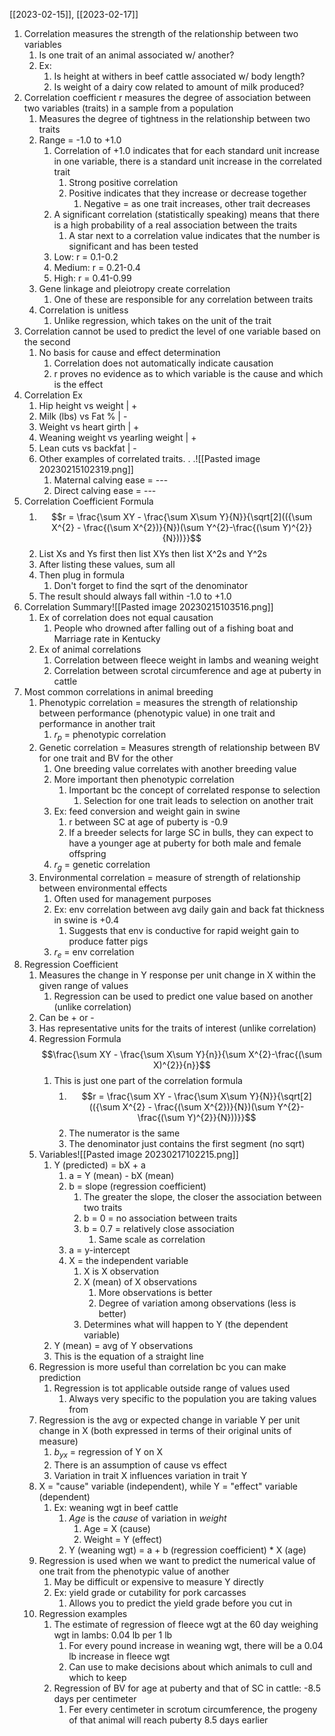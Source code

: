 [[2023-02-15]], [[2023-02-17]]

1. Correlation measures the strength of the relationship between two variables
	1. Is one trait of an animal associated w/ another?
	2. Ex: 
		1. Is height at withers in beef cattle associated w/ body length?
		2. Is weight of a dairy cow related to amount of milk produced?
2. Correlation coefficient r measures the degree of association between two variables (traits) in a sample from a population
	1. Measures the degree of tightness in the relationship between two traits
	2. Range = -1.0 to +1.0
		1. Correlation of +1.0 indicates that for each standard unit increase in one variable, there is a standard unit increase in the correlated trait
			1. Strong positive correlation
			2. Positive indicates that they increase or decrease together
				1. Negative = as one trait increases, other trait decreases
		2. A significant correlation (statistically speaking) means that there is a high probability of a real association between the traits
			1. A star next to a correlation value indicates that the number is significant and has been tested
		3. Low: r = 0.1-0.2
		4. Medium: r = 0.21-0.4
		5. High: r = 0.41-0.99
	3. Gene linkage and pleiotropy create correlation
		1. One of these are responsible for any correlation between traits
	4. Correlation is unitless 
		1. Unlike regression, which takes on the unit of the trait
3. Correlation cannot be used to predict the level of one variable based on the second
	1. No basis for cause and effect determination
		1. Correlation does not automatically indicate causation
		2. r proves no evidence as to which variable is the cause and which is the effect
4. Correlation Ex
	1. Hip height vs weight                          | +
	2. Milk (lbs) vs Fat %                              | -
	3. Weight vs heart girth                         | +
	4. Weaning weight vs yearling weight   | +
	5. Lean cuts vs backfat                           | -
	6. Other examples of correlated traits. . .![[Pasted image 20230215102319.png]]
		1. Maternal calving ease = ---
		2. Direct calving ease = ---
5. Correlation Coefficient Formula
	1. $$r = \frac{\sum XY - \frac{\sum X\sum Y}{N}}{\sqrt[2](({\sum X^{2} - \frac{(\sum X^{2})}{N})(\sum Y^{2}-\frac{(\sum Y)^{2}}{N}))}}$$
	2. List Xs and Ys first then list XYs then list X^2s and Y^2s
	3. After listing these values, sum all
	4. Then plug in formula
		1. Don't forget to find the sqrt of the denominator
	5. The result should always fall within -1.0 to +1.0
6. Correlation Summary![[Pasted image 20230215103516.png]]
	1. Ex of correlation does not equal causation
		1. People who drowned after falling out of a fishing boat and Marriage rate in Kentucky
	2. Ex of animal correlations
		1. Correlation between fleece weight in lambs and weaning weight
		2. Correlation between scrotal circumference and age at puberty in cattle
7. Most common correlations in animal breeding
	1. Phenotypic correlation = measures the strength of relationship between performance (phenotypic value) in one trait and performance in another trait
		1. $r_p$ = phenotypic correlation
	2. Genetic correlation = Measures strength of relationship between BV for one trait and BV for the other
		1. One breeding value correlates with another breeding value
		2. More important then phenotypic correlation
			1. Important bc the concept of correlated response to selection
				1. Selection for one trait leads to selection on another trait
		3. Ex: feed conversion and weight gain in swine
			1. r between SC at age of puberty is -0.9
			2. If a breeder selects for large SC in bulls, they can expect to have a younger age at puberty for both male and female offspring
		4. $r_g$ = genetic correlation
	4. Environmental correlation = measure of strength of relationship between environmental effects
		1. Often used for management purposes 
		2. Ex: env correlation between avg daily gain and back fat thickness in swine is +0.4
			1. Suggests that env is conductive for rapid weight gain to produce fatter pigs
		3. $r_e$ = env correlation
8. Regression Coefficient
	1. Measures the change in Y response per unit change in X within the given range of values
		1. Regression can be used to predict one value based on another (unlike correlation)
	2. Can be + or -
	3. Has representative units for the traits of interest (unlike correlation)
	4. Regression Formula $$\frac{\sum XY - \frac{\sum X\sum Y}{n}}{\sum X^{2}-\frac{(\sum X)^{2}}{n}}$$
		1. This is just one part of the correlation formula
			1. $$r = \frac{\sum XY - \frac{\sum X\sum Y}{N}}{\sqrt[2](({\sum X^{2} - \frac{(\sum X^{2})}{N})(\sum Y^{2}-\frac{(\sum Y)^{2}}{N}))}}$$
			2. The numerator is the same
			3. The denominator just contains the first segment (no sqrt)
	5. Variables![[Pasted image 20230217102215.png]]
		1. Y (predicted) = bX + a
			1. a = Y (mean) - bX (mean)
			2. b = slope (regression coefficient)
				1. The greater the slope, the closer the association between two traits
				2. b = 0 = no association between traits
				3. b = 0.7 = relatively close association
					1. Same scale as correlation
			3. a = y-intercept
			4. X = the independent variable
				1. X is X observation
				2. X (mean) of X observations
					1. More observations is better
					2. Degree of variation among observations (less is better)
				3. Determines what will happen to Y (the dependent variable)
		2. Y (mean) = avg of Y observations
		3. This is the equation of a straight line
	6. Regression is more useful than correlation bc you can make prediction
		1. Regression is tot applicable outside range of values used
			1. Always very specific to the population you are taking values from 
	7. Regression is the avg or expected change in variable Y per unit change in X (both expressed in terms of their original units of measure)
		1. $b_{yx}$ = regression of Y on X
		2. There is an assumption of cause vs effect
		3. Variation in trait X influences variation in trait Y
	8. X = "cause" variable (independent), while Y = "effect" variable (dependent)
		1. Ex: weaning wgt in beef cattle
			1. *Age* is the *cause* of variation in *weight*
				1. Age = X (cause)
				2. Weight = Y (effect)
			2. Y (weaning wgt) = a + b (regression coefficient) * X (age)
	9. Regression is used when we want to predict the numerical value of one trait from the phenotypic value of another
		1. May be difficult or expensive to measure Y directly
		2. Ex: yield grade or cutability for pork carcasses
			1. Allows you to predict the yield grade before you cut in
	10. Regression examples
		1. The estimate of regression of fleece wgt at the 60 day weighing wgt in lambs: 0.04 lb per 1 lb
			1. For every pound increase in weaning wgt, there will be a 0.04 lb increase in fleece wgt
			2. Can use to make decisions about which animals to cull and which to keep
		2. Regression of BV for age at puberty and that of SC in cattle: -8.5 days per centimeter
			1. Fer every centimeter in scrotum circumference, the progeny of that animal will reach puberty 8.5 days earlier